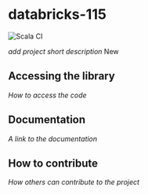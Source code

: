# databricks-115

![Scala CI](https://github.com/RyanMatthewJacobs/Databricks-115/workflows/Scala%20CI/badge.svg)

*add project short description*
New

## Accessing the library

*How to access the code*

## Documentation

*A link to the documentation*

## How to contribute

*How others can contribute to the project*